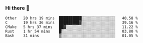 ### Hi there 👋

<!--
**WShiBin/WShiBin** is a ✨ _special_ ✨ repository because its `README.md` (this file) appears on your GitHub profile.

Here are some ideas to get you started:

- 🔭 I’m currently working on ...
- 🌱 I’m currently learning ...
- 👯 I’m looking to collaborate on ...
- 🤔 I’m looking for help with ...
- 💬 Ask me about ...
- 📫 How to reach me: ...
- 😄 Pronouns: ...
- ⚡ Fun fact: ...
-->

<!--START_SECTION:waka-->
```text
Other   20 hrs 19 mins  ██████████░░░░░░░░░░░░░░░   40.58 % 
C       19 hrs 36 mins  █████████▓░░░░░░░░░░░░░░░   39.16 % 
CMake   5 hrs 37 mins   ██▓░░░░░░░░░░░░░░░░░░░░░░   11.22 % 
Rust    1 hr 54 mins    █░░░░░░░░░░░░░░░░░░░░░░░░   03.80 % 
Bash    31 mins         ▒░░░░░░░░░░░░░░░░░░░░░░░░   01.05 % 
```
<!--END_SECTION:waka-->
